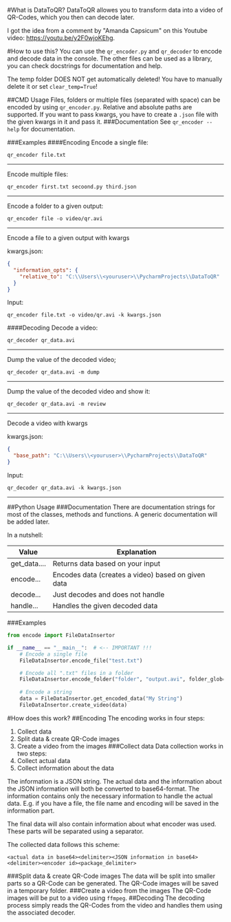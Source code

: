 #What is DataToQR?
DataToQR allowes you to transform data into a video of QR-Codes, which you then can decode later.

I got the idea from a comment by "Amanda Capsicum" on this Youtube video: https://youtu.be/y2F0wjoKEhg.

#How to use this?
You can use the `qr_encoder.py` and `qr_decoder` to encode and decode data
in the console. The other files can be used as a library, you can check
docstrings for documentation and help.

The temp folder DOES NOT get automatically deleted! You have to
manually delete it or set `clear_temp=True`!

##CMD Usage
Files, folders or multiple files (separated with space) can be encoded by using 
`qr_encoder.py`. Relative and absolute paths are supported. If you want to
pass kwargs, you have to create a `.json` file with the given kwargs
in it and pass it.
###Documentation
See `qr_encoder --help` for documentation.

###Examples
####Encoding
Encode a single file:
```commandline
qr_encoder file.txt
```
---
Encode multiple files:
```commandline
qr_encoder first.txt secoond.py third.json
```
---
Encode a folder to a given output:
```commandline
qr_encoder file -o video/qr.avi
```
---
Encode a file to a given output with kwargs

kwargs.json:
```json
{
  "information_opts": {
    "relative_to": "C:\\Users\\<youruser>\\PycharmProjects\\DataToQR"
  }
}
```
Input:
```commandline
qr_encoder file.txt -o video/qr.avi -k kwargs.json
```
####Decoding
Decode a video:
```commandline
qr_decoder qr_data.avi
```
---
Dump the value of the decoded video;
```commandline
qr_decoder qr_data.avi -m dump
```
---
Dump the value of the decoded video and show it:
```commandline
qr_decoder qr_data.avi -m review
```
---
Decode a video with kwargs

kwargs.json:
```json
{
  "base_path": "C:\\Users\\<youruser>\\PycharmProjects\\DataToQR"
}
```
Input:
```commandline
qr_decoder qr_data.avi -k kwargs.json
```
---
##Python Usage
###Documentation
There are documentation strings for most of the classes, methods and
functions. A generic documentation will be added later.

In a nutshell:

| Value        	| Explanation                                        	|
|--------------	|----------------------------------------------------	|
| get_data.... 	| Returns data based on your input                   	|
| encode...    	| Encodes data (creates a video) based on given data 	|
| decode...    	| Just decodes and does not handle                   	|
| handle...    	| Handles the given decoded data                     	|

###Examples
```python
from encode import FileDataInsertor

if __name__ == "__main__":  # <-- IMPORTANT !!!
    # Encode a single file
    FileDataInsertor.encode_file("test.txt")

    # Encode all ".txt" files in a folder
    FileDataInsertor.encode_folder("folder", "output.avi", folder_glob="*.txt")
    
    # Encode a string
    data = FileDataInsertor.get_encoded_data("My String")
    FileDataInsertor.create_video(data)
```

#How does this work?
##Encoding
The encoding works in four steps:
1. Collect data
3. Split data & create QR-Code images
4. Create a video from the images
###Collect data
Data collection works in two steps:
1. Collect actual data
2. Collect information about the data

The information is a JSON string. The actual data and the information about 
the JSON information will both be converted to base64-format. The information
contains only the necessary information to handle the actual data.
E.g. if you have a file, the file name and encoding will be saved in the
information part.

The final data will also contain information about what encoder was used.
These parts will be separated using a separator.

The collected data follows this scheme:
```
<actual data in base64><delimiter><JSON information in base64><delimiter><encoder id><package_delimiter>
```
###Split data & create QR-Code images
The data will be split into smaller parts so a QR-Code can be generated.
The QR-Code images will be saved in a temporary folder.
###Create a video from the images
The QR-Code images will be put to a video using `ffmpeg`.
##Decoding
The decoding process simply reads the QR-Codes from the video and handles 
them using the associated decoder.